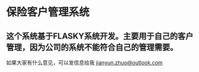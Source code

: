 保险客户管理系统
======
这个系统基于FLASKY系统开发。主要用于自己的客户管理，因为公司的系统不能符合自己的管理需要。
--------------------------------------------
如果大家有什么意见，可以发信息给我
jianyun.zhuo@outlook.com